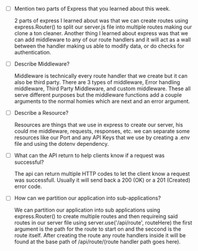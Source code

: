 - [ ] Mention two parts of Express that you learned about this week.

    2 parts of express I learned about was that we can create routes using express.Router() to split our server.js file into multiple routes making our clone a ton cleaner. Another thing I learned about express was that we can add middleware to any of our route handlers and it will act as a wall between the handler making us able to modify data, or do checks for authentication.

- [ ] Describe Middleware?

    Middleware is technically every route handler that we create but it can also be third party. There are 3 types of middleware, Error handling middleware, Third Party Middleware, and custom middleware. These all serve different purposes but the middleware functions add a couple arguments to the normal homies which are next and an error argument.

- [ ] Describe a Resource?

    Resources are things that we use in express to create our server, his could me middleware, requests, responses, etc. we can separate some resources like our Port and any API Keys that we use by creating a .env file and using the dotenv dependency.

- [ ] What can the API return to help clients know if a request was successful?

    The api can return multiple HTTP codes to let the client know a request was successfull. Usually it will send back a 200 (OK) or a 201 (Created) error code.

- [ ] How can we partition our application into sub-applications?

    We can partition our application into sub applications using express.Router() to create multiple routes and then requireing said routes in our server file using server.use('/api/route', routeHere) the first argument is the path for the route to start on and the seccond is the route itself. After creating the route any route handlers inside it will be found at the base path of /api/route/(route handler path goes here).
